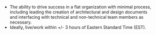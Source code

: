 - The ability to drive success in a flat organization with minimal process, including leading the creation of architectural and design
  documents and interfacing with technical and non-technical team members as necessary.
- Ideally, live/work within +/- 3 hours of Eastern Standard Time (EST).
